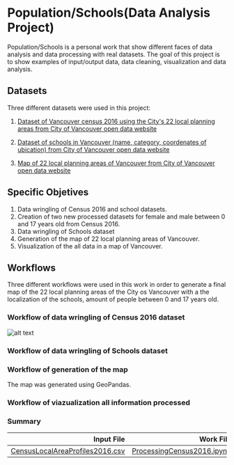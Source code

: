 # Population/Schools(Data Analysis Project)
Population/Schools is a personal work that show different faces of data analysis and data processing with real datasets.
The goal of this project is to show examples of input/output data, data cleaning, visualization and data analysis.
## Datasets
Three different datasets were used in this project:
1. [Dataset of Vancouver census 2016 using the City's 22 local planning areas from City of Vancouver open data website](https://data.vancouver.ca/datacatalogue/censusLocalAreaProfiles2016.htm "City of Vancouver open data portal")

2. [Dataset of schools in Vancouver (name, category, coordenates of ubication) from City of Vancouver open data website](https://opendata.vancouver.ca/explore/dataset/schools/information/?location=12,49.24716,-123.11523&dataChart=eyJxdWVyaWVzIjpbeyJjaGFydHMiOlt7InR5cGUiOiJjb2x1bW4iLCJmdW5jIjoiQ09VTlQiLCJzY2llbnRpZmljRGlzcGxheSI6dHJ1ZSwiY29sb3IiOiJyYW5nZS1jdXN0b20ifV0sInhBeGlzIjoiZ2VvX2xvY2FsX2FyZWEiLCJtYXhwb2ludHMiOjUwLCJzb3J0IjoiIiwic2VyaWVzQnJlYWtkb3duIjoic2Nob29sX2NhdGVnb3J5IiwiY29uZmlnIjp7ImRhdGFzZXQiOiJzY2hvb2xzIiwib3B0aW9ucyI6e319fV0sInRpbWVzY2FsZSI6IiIsImRpc3BsYXlMZWdlbmQiOnRydWUsImFsaWduTW9udGgiOnRydWV9 "City of Vancouver open data portal")

3. [Map of 22 local planning areas of Vancouver from City of Vancouver open data website](https://data.vancouver.ca/datacatalogue/localAreaBoundary.htm "City of Vancouver open data portal")
## Specific Objetives
1. Data wringling of Census 2016 and school datasets.
2. Creation of two new processed datasets for female and male between 0 and 17 years old from Census 2016.
3. Data wringling of Schools dataset
4. Generation of the map of 22 local planning areas of Vancouver.
5. Visualization of the all data in a map of Vancouver.
## Workflows 
Three different workflows were used in this work in order to generate a final map of the 22 local planning areas of the City os Vancouver with a the localization of the schools, amount of people between 0 and 17 years old.
### Workflow of data wringling of Census 2016 dataset
![alt text](https://github.com/jv80/Population-Schools/blob/master/Diagrams/MainWorkflow.png.png)
### Workflow of data wringling of Schools dataset

### Workflow of generation of the map

The map was generated using GeoPandas.

### Workflow of viazualization all information processed

### Summary

| Input File | Work File | Output File|
|--------------------------------:|--------------------------------:|--------------------------------:|
|[CensusLocalAreaProfiles2016.csv](https://github.com/jv80/Population-Schools/blob/master/Data/CensusLocalAreaProfiles2016.csv)|[ProcessingCensus2016.ipynb](https://github.com/jv80/Population-Schools/blob/master/Work%20Files/ProcessingCensus2016.ipynb)|[CensusLocalAreaProfiles2016_cleaned.csv](https://github.com/jv80/Population-Schools/blob/master/Data/CensusLocalAreaProfiles2016_cleaned.csv)

